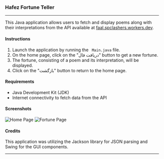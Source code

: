 ### Hafez Fortune Teller

---

This Java application allows users to fetch and display poems along with their interpretations from the API available at [faal.spclashers.workers.dev](https://faal.spclashers.workers.dev/api).

#### Instructions

1. Launch the application by running the ` Main.java` file.
2. On the home page, click on the "دریافت فال" button to get a new fortune.
3. The fortune, consisting of a poem and its interpretation, will be displayed.
4. Click on the "بازگشت" button to return to the home page.

#### Requirements
- Java Development Kit (JDK)
- Internet connectivity to fetch data from the API

#### Screenshots
![Home Page](screenshots/home-page.png)
![Fortune Page](screenshots/fortune-page.png)

#### Credits
This application was utilizing the Jackson library for JSON parsing and Swing for the GUI components.



---

